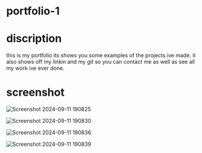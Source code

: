 # portfolio-1
# discription 
this is my portfolio its shows you some examples of the projects ive made. it also shows off my linkin and my git so you can contact me as well as see all my work ive ever done.
# screenshot
![Screenshot 2024-09-11 190825](https://github.com/user-attachments/assets/dcfb79d9-9132-4cad-9417-8156ce20d9ca)

![Screenshot 2024-09-11 190830](https://github.com/user-attachments/assets/071b3335-8bbf-4145-8a1d-932e317cdefe)

![Screenshot 2024-09-11 190836](https://github.com/user-attachments/assets/a4ba4aff-08b7-487f-a0eb-431e7e1a89cf)

![Screenshot 2024-09-11 190839](https://github.com/user-attachments/assets/48cb22ed-0e36-43d8-bb15-1c5e0827cadd)
